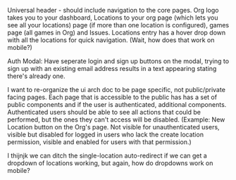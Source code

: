 Universal header - should include navigation to the core pages. Org logo takes you to your dashboard, Locations to your org page (which lets you see all your locations) page (if more than one location is configured), games page (all games in Org) and Issues. Locations entry has a hover drop down with all the locations for quick navigation. (Wait, how does that work on mobile?)

Auth Modal: Have seperate login and sign up buttons on the modal, trying to sign up with an existing email address results in a text appearing stating there's already one.

I want to re-organize the ui arch doc to be page specific, not public/private facing pages. Each page that is accessible to the public has has a set of public components and if the user is authenticated, additional components. Authenticated users should be able to see all actions that could be performed, but the ones they can't access will be disabled. (Example: New Location button on the Org's page. Not visible for unauthenticated users, visible but disabled for logged in users who lack the create location permission, visible and enabled for users with that permission.)

I thijnjk we can ditch the single-location auto-redirect if we can get a dropdown of locations working, but again, how do dropdowns work on mobile?
